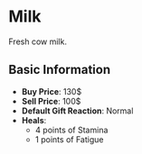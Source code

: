 # Milk

Fresh cow milk.

## Basic Information

- **Buy Price**: 130$
- **Sell Price**: 100$
- **Default Gift Reaction**: Normal
- **Heals**:
  - 4 points of Stamina
  - 1 points of Fatigue